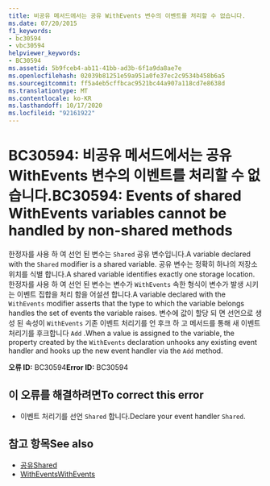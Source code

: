 ```yaml
---
title: 비공유 메서드에서는 공유 WithEvents 변수의 이벤트를 처리할 수 없습니다.
ms.date: 07/20/2015
f1_keywords:
- bc30594
- vbc30594
helpviewer_keywords:
- BC30594
ms.assetid: 5b9fceb4-ab11-41bb-ad3b-6f1a9da8ae7e
ms.openlocfilehash: 02039b81251e59a951a0fe37ec2c9534b458b6a5
ms.sourcegitcommit: ff5a4eb5cffbcac9521bc44a907a118cd7e8638d
ms.translationtype: MT
ms.contentlocale: ko-KR
ms.lasthandoff: 10/17/2020
ms.locfileid: "92161922"
---
```

# <a name="bc30594-events-of-shared-withevents-variables-cannot-be-handled-by-non-shared-methods"></a><span data-ttu-id="6d610-102">BC30594: 비공유 메서드에서는 공유 WithEvents 변수의 이벤트를 처리할 수 없습니다.</span><span class="sxs-lookup"><span data-stu-id="6d610-102">BC30594: Events of shared WithEvents variables cannot be handled by non-shared methods</span></span>

<span data-ttu-id="6d610-103">한정자를 사용 하 여 선언 된 변수는 `Shared` 공유 변수입니다.</span><span class="sxs-lookup"><span data-stu-id="6d610-103">A variable declared with the `Shared` modifier is a shared variable.</span></span> <span data-ttu-id="6d610-104">공유 변수는 정확히 하나의 저장소 위치를 식별 합니다.</span><span class="sxs-lookup"><span data-stu-id="6d610-104">A shared variable identifies exactly one storage location.</span></span> <span data-ttu-id="6d610-105">한정자를 사용 하 여 선언 된 변수는 변수가 `WithEvents` 속한 형식이 변수가 발생 시키는 이벤트 집합을 처리 함을 어설션 합니다.</span><span class="sxs-lookup"><span data-stu-id="6d610-105">A variable declared with the `WithEvents` modifier asserts that the type to which the variable belongs handles the set of events the variable raises.</span></span> <span data-ttu-id="6d610-106">변수에 값이 할당 되 면 선언으로 생성 된 속성이 `WithEvents` 기존 이벤트 처리기를 언 후크 하 고 메서드를 통해 새 이벤트 처리기를 후크합니다 `Add` .</span><span class="sxs-lookup"><span data-stu-id="6d610-106">When a value is assigned to the variable, the property created by the `WithEvents` declaration unhooks any existing event handler and hooks up the new event handler via the `Add` method.</span></span>

 <span data-ttu-id="6d610-107">**오류 ID:** BC30594</span><span class="sxs-lookup"><span data-stu-id="6d610-107">**Error ID:** BC30594</span></span>

## <a name="to-correct-this-error"></a><span data-ttu-id="6d610-108">이 오류를 해결하려면</span><span class="sxs-lookup"><span data-stu-id="6d610-108">To correct this error</span></span>

- <span data-ttu-id="6d610-109">이벤트 처리기를 선언 `Shared` 합니다.</span><span class="sxs-lookup"><span data-stu-id="6d610-109">Declare your event handler `Shared`.</span></span>

## <a name="see-also"></a><span data-ttu-id="6d610-110">참고 항목</span><span class="sxs-lookup"><span data-stu-id="6d610-110">See also</span></span>

- [<span data-ttu-id="6d610-111">공유</span><span class="sxs-lookup"><span data-stu-id="6d610-111">Shared</span></span>](../modifiers/shared.md)
- [<span data-ttu-id="6d610-112">WithEvents</span><span class="sxs-lookup"><span data-stu-id="6d610-112">WithEvents</span></span>](../modifiers/withevents.md)
